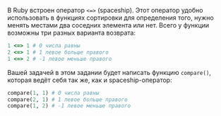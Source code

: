 
В Ruby встроен оператор `<=>` (spaceship). Этот оператор удобно использовать в функциях сортировки для определения того, нужно менять местами два соседних элемента или нет. Всего у функции возможны три разных варианта возврата:

```ruby
1 <=> 1 # 0 числа равны
2 <=> 1 # 1 левое больше правого
1 <=> 2 # -1 левое меньше правого
```

Вашей задачей в этом задании будет написать функцию `compare()`, которая ведёт себя так же, как и spaceship-оператор:

```ruby
compare(1, 1) # 0 числа равны
compare(2, 1) # 1 левое больше правого
compare(1, 2) # -1 левое меньше правого
```
